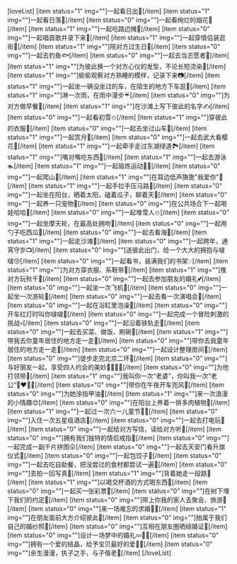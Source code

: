 [loveList]
[item status="1" img=""]一起看日出🌅[/item]
[item status="1" img=""]一起看日落🌄[/item]
[item status="0" img=""]一起看绚烂的烟花🌟[/item]
[item status="1" img=""]一起吃路边摊🍖[/item]
[item status="0" img=""]一起唱首歌并录下来🎤[/item]
[item status="1" img=""]一起穿情侣装逛街👫[/item]
[item status="1" img=""]陪对方过生日🎂[/item]
[item status="0" img=""]一起去钓鱼🐟[/item]
[item status="0" img=""]一起去当志愿者👮[/item]
[item status="1" img=""]为彼此换一个对方心仪的发型，不论长短烫染💇[/item]
[item status="1" img=""]偷偷观察对方熟睡的模样，记录下来📷[/item]
[item status="1" img=""]一起坐一辆没坐过的车，在陌生的地方下车逛🚃[/item]
[item status="1" img=""]淋一次雨，在雨中漫步☔[/item]
[item status="0" img=""]为对方做早餐🍔[/item]
[item status="1" img=""]在沙滩上写下彼此的名字✍[/item]
[item status="0" img=""]一起看初雪⛄[/item]
[item status="1" img=""]穿彼此的衣服👯[/item]
[item status="0" img=""]一起去坐过山车🎎[/item]
[item status="1" img=""]一起赏月🌙[/item]
[item status="0" img=""]一起去武大看樱花🌸[/item]
[item status="1" img=""]一起牵手走过东湖绿道🏞️[/item]
[item status="1" img=""]嘴对嘴吃东西🍜[/item]
[item status="1" img=""]一起去游泳🏊[/item]
[item status="1" img=""]一起锻炼运动🏃💃[/item]
[item status="0" img=""]一起爬山💑[/item]
[item status="1" img=""]在耳边低声旖旎"我爱你"💖[/item]
[item status="1" img=""]一起手拉手压马路👫[/item]
[item status="0" img=""]一起坐在阳台，晒着太阳，磕着瓜子，聊着天👐[/item]
[item status="0" img=""]一起养一只宠物🐶[/item]
[item status="0" img=""]在公共场合下一起喝娃哈哈🍼[/item]
[item status="0" img=""]一起堆雪人⛄[/item]
[item status="0" img=""]一起坐摩天轮，在最高处拥吻💏[/item]
[item status="0" img=""]一起用勺子吃西瓜🍉[/item]
[item status="0" img=""]一起去看海🌊[/item]
[item status="1" img=""]一起走沙滩🚶[/item]
[item status="0" img=""]一起跨年，通宵守岁📺[/item]
[item status="0" img=""]送彼此出门，给一个大大的拥抱与啵啵😚[/item]
[item status="0" img=""]一起看书，装满我们的书架💡[/item]
[item status="1" img=""]为对方穿衣服、系鞋带🙅[/item]
[item status="1" img=""]推对方玩秋千💁[/item]
[item status="0" img=""]一起去参加朋友的婚礼💕[/item]
[item status="0" img=""]一起坐一次飞机🛫[/item]
[item status="0" img=""]一起坐一次游轮🚤[/item]
[item status="0" img=""]一起去看一次演唱会🎵[/item]
[item status="0" img=""]一起在浴缸里泡澡🛀[/item]
[item status="0" img=""]开车红灯时叫你啵啵🚗[/item]
[item status="0" img=""]一起完成一个冒险刺激的挑战💀[/item]
[item status="0" img=""]一起沿着铁轨走🚂[/item]
[item status="0" img=""]一起去买菜、做饭、刷碗🍛[/item]
[item status="1" img=""]带我去你童年居住的地方走一走👩[/item]
[item status="0" img=""]带你去我童年居住的地方走一走🧑[/item]
[item status="0" img=""]一起设计整理房间💎[/item]
[item status="0" img=""]徒步走完北京二环👟[/item]
[item status="0" img=""]与好朋友一起，享受四人约会的美妙💜💛💚💙[/item]
[item status="0" img=""]为他打领带🔫[/item]
[item status="1" img=""]我叫你一次“老婆”，你叫我一次“老公”👨‍❤️‍💋‍👨[/item]
[item status="0" img=""]带你在午夜开车兜风🚙[/item]
[item status="0" img=""]为她涂指甲油💅[/item]
[item status="1" img=""]来一次浪漫的小情趣😍[/item]
[item status="0" img=""]在阳台上养着一排多肉植物🥦[/item]
[item status="1" img=""]一起过一次六一儿童节👧👦[/item]
[item status="0" img=""]入住一次五星级酒店🏨[/item]
[item status="0" img=""]一起去打电玩👾[/item]
[item status="0" img=""]一起给对方写信，读给对方听📄[/item]
[item status="0" img=""]拥有我们独特的情侣戒指💍[/item]
[item status="0" img=""]一起完成一副千片拼图😜[/item]
[item status="0" img=""]一起去天安门看升旗仪式🚄[/item]
[item status="0" img=""]一起包饺子🥟[/item]
[item status="0" img=""]一起去吃自助餐，把没尝过的食材都尝试一遍🔪[/item]
[item status="0" img=""]去拍一回写真📸[/item]
[item status="1" img=""]背着她走一段路👣[/item]
[item status="1" img=""]以喝交杯酒的方式喝东西🥂[/item]
[item status="0" img=""]一起买一张彩票🎫[/item]
[item status="0" img=""]在树下埋下我们的约定🎑[/item]
[item status="0" img=""]带上你我的家人去聚会、旅游🚙[/item]
[item status="0" img=""]来一场难忘的求婚🎁💍[/item]
[item status="1" img=""]在朋友面前大方介绍彼此💋[/item]
[item status="0" img=""]拍属于我们自己的婚纱照🎎[/item]
[item status="0" img=""]互相在朋友圈晒结婚证📇[/item]
[item status="0" img=""]设计一场梦中的婚礼💤🌹🎉[/item]
[item status="0" img=""]拥有一个爱的结晶，给予宝贝最好的爱👶👼[/item]
[item status="0" img=""]余生漫漫，执子之手，与子偕老💏[/item]
[/loveList]